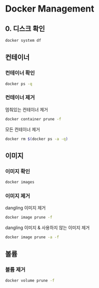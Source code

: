 # Docker Management

## 0. 디스크 확인

```bash
docker system df
```

## 컨테이너

### 컨테이너 확인

```bash
docker ps -q
```

### 컨테이너 제거

멈춰있는 컨테이너 제거

```bash
docker container prune -f
```

모든 컨테이너 제거

```bash
docker rm $(docker ps -a -q)
```

## 이미지

### 이미지 확인

```bash
docker images
```

### 이미지 제거

dangling 이미지 제거

```bash
docker image prune -f
```

dangling 이미지 & 사용하지 않는 이미지 제거

```bash
docker image prune -a -f
```

## 볼륨

### 볼륨 제거

```bash
docker volume prune -f
```
